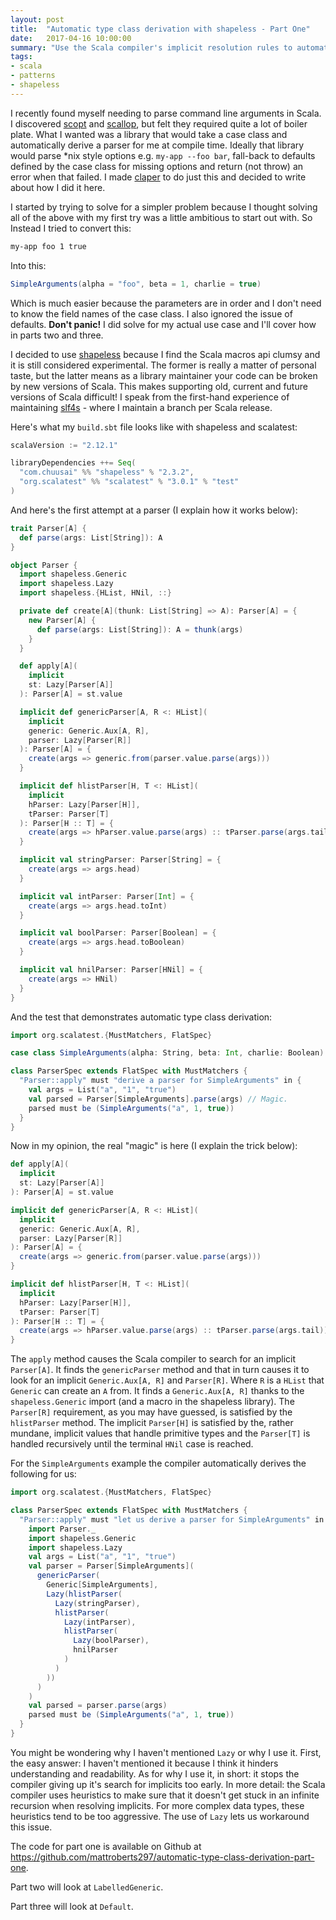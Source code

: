 ```yaml
---
layout: post
title:  "Automatic type class derivation with shapeless - Part One"
date:   2017-04-16 10:00:00
summary: "Use the Scala compiler's implicit resolution rules to automatically derive type class instances"
tags:
- scala
- patterns
- shapeless
---
```


I recently found myself needing to parse command line arguments in Scala. I discovered [scopt](https://github.com/scopt/scopt) and [scallop](https://github.com/scallop/scallop), but felt they required quite a lot of boiler plate. What I wanted was a library that would take a case class and automatically derive a parser for me at compile time. Ideally that library would parse \*nix style options e.g. `my-app --foo bar`, fall-back to defaults defined by the case class for missing options and return (not throw) an error when that failed. I made [claper](https://github.com/mattroberts297/claper) to do just this and decided to write about how I did it here.

I started by trying to solve for a simpler problem because I thought solving all of the above with my first try was a little ambitious to start out with. So Instead I tried to convert this:

```bash
my-app foo 1 true
```

Into this:

```scala
SimpleArguments(alpha = "foo", beta = 1, charlie = true)
```

Which is much easier because the parameters are in order and I don't need to know the field names of the case class. I also ignored the issue of defaults. **Don't panic!** I did solve for my actual use case and I'll cover how in parts two and three.

I decided to use [shapeless](https://github.com/milessabin/shapeless) because I find the Scala macros api clumsy and it is still considered experimental. The former is really a matter of personal taste, but the latter means as a library maintainer your code can be broken by new versions of Scala. This makes supporting old, current and future versions of Scala difficult! I speak from the first-hand experience of maintaining [slf4s](https://github.com/mattroberts297/slf4s) - where I maintain a branch per Scala release.

Here's what my `build.sbt` file looks like with shapeless and scalatest:

```scala
scalaVersion := "2.12.1"

libraryDependencies ++= Seq(
  "com.chuusai" %% "shapeless" % "2.3.2",
  "org.scalatest" %% "scalatest" % "3.0.1" % "test"
)
```

And here's the first attempt at a parser (I explain how it works below):

```scala
trait Parser[A] {
  def parse(args: List[String]): A
}

object Parser {
  import shapeless.Generic
  import shapeless.Lazy
  import shapeless.{HList, HNil, ::}

  private def create[A](thunk: List[String] => A): Parser[A] = {
    new Parser[A] {
      def parse(args: List[String]): A = thunk(args)
    }
  }

  def apply[A](
    implicit
    st: Lazy[Parser[A]]
  ): Parser[A] = st.value

  implicit def genericParser[A, R <: HList](
    implicit
    generic: Generic.Aux[A, R],
    parser: Lazy[Parser[R]]
  ): Parser[A] = {
    create(args => generic.from(parser.value.parse(args)))
  }

  implicit def hlistParser[H, T <: HList](
    implicit
    hParser: Lazy[Parser[H]],
    tParser: Parser[T]
  ): Parser[H :: T] = {
    create(args => hParser.value.parse(args) :: tParser.parse(args.tail))
  }

  implicit val stringParser: Parser[String] = {
    create(args => args.head)
  }

  implicit val intParser: Parser[Int] = {
    create(args => args.head.toInt)
  }

  implicit val boolParser: Parser[Boolean] = {
    create(args => args.head.toBoolean)
  }

  implicit val hnilParser: Parser[HNil] = {
    create(args => HNil)
  }
}
```

And the test that demonstrates automatic type class derivation:

```scala
import org.scalatest.{MustMatchers, FlatSpec}

case class SimpleArguments(alpha: String, beta: Int, charlie: Boolean)

class ParserSpec extends FlatSpec with MustMatchers {
  "Parser::apply" must "derive a parser for SimpleArguments" in {
    val args = List("a", "1", "true")
    val parsed = Parser[SimpleArguments].parse(args) // Magic.
    parsed must be (SimpleArguments("a", 1, true))
  }
}
```

Now in my opinion, the real "magic" is here (I explain the trick below):

```scala
def apply[A](
  implicit
  st: Lazy[Parser[A]]
): Parser[A] = st.value

implicit def genericParser[A, R <: HList](
  implicit
  generic: Generic.Aux[A, R],
  parser: Lazy[Parser[R]]
): Parser[A] = {
  create(args => generic.from(parser.value.parse(args)))
}

implicit def hlistParser[H, T <: HList](
  implicit
  hParser: Lazy[Parser[H]],
  tParser: Parser[T]
): Parser[H :: T] = {
  create(args => hParser.value.parse(args) :: tParser.parse(args.tail))
}
```

The `apply` method causes the Scala compiler to search for an implicit `Parser[A]`. It finds the `genericParser` method and that in turn causes it to look for an implicit `Generic.Aux[A, R]` and `Parser[R]`. Where `R` is a `HList` that `Generic` can create an `A` from. It finds a `Generic.Aux[A, R]` thanks to the `shapeless.Generic` import (and a macro in the shapeless library). The `Parser[R]` requirement, as you may have guessed, is satisfied by the `hlistParser` method. The implicit `Parser[H]` is satisfied by the, rather mundane, implicit values that handle primitive types and the `Parser[T]` is handled recursively until the terminal `HNil` case is reached.

For the `SimpleArguments` example the compiler automatically derives the following for us:

```scala
import org.scalatest.{MustMatchers, FlatSpec}

class ParserSpec extends FlatSpec with MustMatchers {
  "Parser::apply" must "let us derive a parser for SimpleArguments" in {
    import Parser._
    import shapeless.Generic
    import shapeless.Lazy
    val args = List("a", "1", "true")
    val parser = Parser[SimpleArguments](
      genericParser(
        Generic[SimpleArguments],
        Lazy(hlistParser(
          Lazy(stringParser),
          hlistParser(
            Lazy(intParser),
            hlistParser(
              Lazy(boolParser),
              hnilParser
            )
          )
        ))
      )
    )
    val parsed = parser.parse(args)
    parsed must be (SimpleArguments("a", 1, true))
  }
}

```

You might be wondering why I haven't mentioned `Lazy` or why I use it. First, the easy answer: I haven't mentioned it because I think it hinders understanding and readability. As for why I use it, in short: it stops the compiler giving up it's search for implicits too early. In more detail: the Scala compiler uses heuristics to make sure that it doesn't get stuck in an infinite recursion when resolving implicits. For more complex data types, these heuristics tend to be too aggressive. The use of `Lazy` lets us workaround this issue.

The code for part one is available on Github at https://github.com/mattroberts297/automatic-type-class-derivation-part-one.

Part two will look at `LabelledGeneric`.

Part three will look at `Default`.
